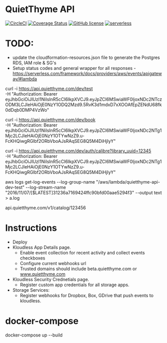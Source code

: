 # QuietThyme API

[![CircleCI](https://circleci.com/gh/AnalogJ/quietthyme.api.svg?style=shield)](https://circleci.com/gh/AnalogJ/quietthyme.api)
[![Coverage Status](https://coveralls.io/repos/github/AnalogJ/quietthyme.api/badge.svg?branch=beta)](https://coveralls.io/github/AnalogJ/quietthyme.api?branch=beta)
[![GitHub license](https://img.shields.io/github/license/AnalogJ/quietthyme.api.svg)](https://github.com/AnalogJ/quietthyme.api/blob/master/LICENSE)
[![serverless](http://public.serverless.com/badges/v3.svg)](http://www.serverless.com)

# TODO:
- update the cloudformation-resources.json file to generate the Postgres RDS, IAM role & SG's
- Setup status codes and general wrapper for all responses - https://serverless.com/framework/docs/providers/aws/events/apigateway/#lambda



curl -i https://api.quietthyme.com/dev/test \
  -H "Authorization: Bearer eyJhbGciOiJIUzI1NiIsInR5cCI6IkpXVCJ9.eyJpZCI6MSwiaWF0IjoxNDc2NTczODM3LCJleHAiOjE0NzY1ODQ2Mzd9.5RvK3d1mdxD7xXOOAfEpZENdU68fk0dDqb0DMP4VzWo"

curl -i https://api.quietthyme.com/dev/book \
  -H "Authorization: Bearer eyJhbGciOiJIUzI1NiIsInR5cCI6IkpXVCJ9.eyJpZCI6MSwiaWF0IjoxNDc2NTg1Mjc2LCJleHAiOjE0NzY1OTYwNzZ9.u-FcKHQiwgRGlbf2ORbVboAJsRAqSEG8Q5M4DiHjIyY"


curl -i https://api.quietthyme.com/dev/auth/calibre?library_uuid=12345 \
  -H "Authorization: Bearer eyJhbGciOiJIUzI1NiIsInR5cCI6IkpXVCJ9.eyJpZCI6MSwiaWF0IjoxNDc2NTg1Mjc2LCJleHAiOjE0NzY1OTYwNzZ9.u-FcKHQiwgRGlbf2ORbVboAJsRAqSEG8Q5M4DiHjIyY"


aws logs get-log-events --log-group-name "/aws/lambda/quietthyme-api-dev-test" --log-stream-name "2016/11/07/[\$LATEST]31236a7169424ffc90bfd00aae5294f3" --output text > a.log


api.quietthyme.com/v1/catalog/123456

# Instructions
- Deploy
- Kloudless App Details page.
	- Enable event collection for recent activity and collect events checkboxes
	- Configure current webhooks url
	- Trusted domains should include beta.quietthyme.com or www.quietthyme.com
- Kloudless Security Crednetials page.
	- Register custom app credentials for all storage apps.
- Storage Services:
	- Register webhooks for Dropbox, Box, GDrive that push events to kloudless.





# docker-compose

docker-compose up --build
